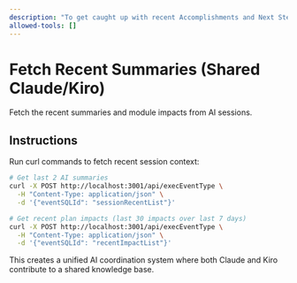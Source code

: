 ```yaml
---
description: "To get caught up with recent Accomplishments and Next Step at Session Start."
allowed-tools: []
---
```


# Fetch Recent Summaries  (Shared Claude/Kiro)

Fetch the recent summaries and module impacts from AI sessions.

## Instructions

Run curl commands to fetch recent session context:

```bash
# Get last 2 AI summaries
curl -X POST http://localhost:3001/api/execEventType \
  -H "Content-Type: application/json" \
  -d '{"eventSQLId": "sessionRecentList"}'

# Get recent plan impacts (last 30 impacts over last 7 days)
curl -X POST http://localhost:3001/api/execEventType \
  -H "Content-Type: application/json" \
  -d '{"eventSQLId": "recentImpactList"}'
```

This creates a unified AI coordination system where both Claude and Kiro contribute to a shared knowledge base.
